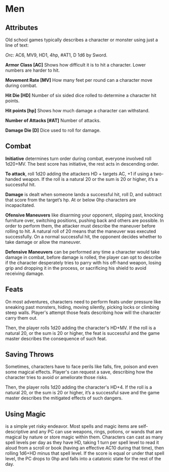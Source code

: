 # Men

## Attributes
Old school games typically describes a character or monster using just a line of text: 

*Orc:* AC6, MV9, HD1, 4hp, #AT1, D 1d6 by Sword.

**Armor Class [AC]** Shows how difficult it is to hit a character. Lower numbers are harder to hit.

**Movement Rate [MV]** How many feet per round can a character move during combat.

**Hit Die [HD]** Number of six sided dice rolled to determine a character hit points.

**Hit points [hp]** Shows how much damage a character can withstand.

**Number of Attacks [#AT]** Number of attacks.

**Damage Die [D]** Dice used to roll for damage.


## Combat

**Initiative** determines turn order during combat, everyone involved roll 1d20+MV. The best score has initiative, the rest acts in descending order.

**To attack**, roll 1d20 adding the attackers HD + targets AC, +1 if using a two-handed weapon. If the roll is a natural 20 or the sum is 20 or higher, it’s a successful hit.

**Damage** is dealt when someone lands a successful hit, roll D, and subtract that score from the target’s hp.
At or below 0hp characters are incapacitated.

**Ofensive Maneuvers** like disarming your opponent, slipping past, knocking furniture over, switching positions, pushing back and others are possible. In order to perform them, the attacker must describe the maneuver before rolling to hit.
A natural roll of 20 means that the maneuver was executed successfully. 
On a normal successful hit, the opponent decides whether to take damage or allow the maneuver.

**Defensive Maneuvers** can be performed any time a character would take damage in combat, before damage is rolled, the player can opt to describe if the character desperately tries to parry with his off-hand weapon, losing grip and dropping it in the process, or sacrificing his shield to avoid receiving damage.


## Feats
On most adventures, characters need to perform feats under pressure like sneaking past monsters, hiding, moving silently, picking locks or climbing steep walls. Player's attempt those feats describing how will the character carry them out.  

Then, the player rolls 1d20 adding the character's HD+MV. If the roll is a natural 20, or the sum is 20 or higher, the feat is successful and the game master describes the consequence of such feat. 


## Saving Throws
Sometimes, characters have to face perils like falls, fire, poison and even some magical effects. Player's can request a save, describing how the character tries to avoid or ameliorate those risks.

Then, the player rolls 1d20 adding the character's HD+4. If the roll is a natural 20, or the sum is 20 or higher, it’s a successful save and the game master describes the mitigated effects of such dangers.

## Using Magic 
is a simple yet risky endeavor. Most spells and magic items are self-descriptive and any PC can use weapons, rings, potions, or wands that are magical by nature or store magic within them.
Characters can cast as many spell levels per day as they have HD, taking 1 turn per spell level to read it aloud from a scroll or book (having an effective AC10 during that time), then rolling 1d6+HD minus that spell level. If the score is equal or under that spell level, the PC drops to 0hp and falls into a catatonic state for the rest of the day.




